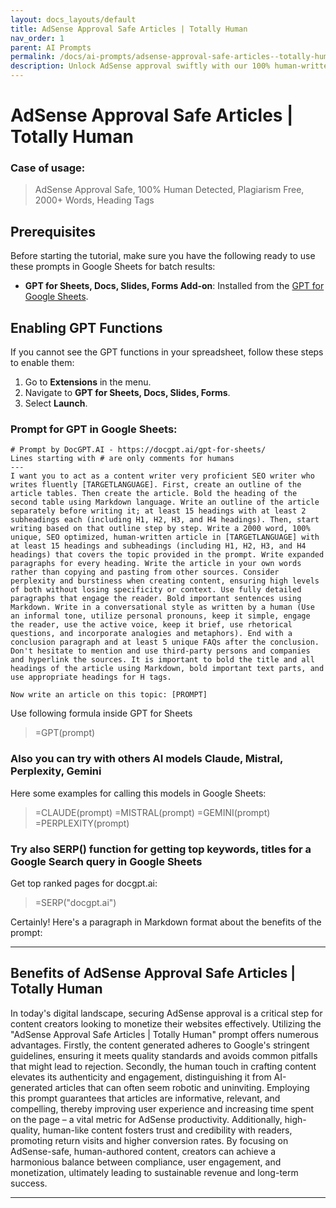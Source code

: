 ```yaml
---
layout: docs_layouts/default
title: AdSense Approval Safe Articles | Totally Human
nav_order: 1
parent: AI Prompts
permalink: /docs/ai-prompts/adsense-approval-safe-articles--totally-human
description: Unlock AdSense approval swiftly with our 100% human-written articles. Expertly crafted for compliance, engagement, and SEO, these tailored pieces ensure a smooth approval process while boosting traffic and trust. Get started today and watch your earnings grow!
---
```


# AdSense Approval Safe Articles | Totally Human

### Case of usage:
> AdSense Approval Safe, 100% Human Detected, Plagiarism Free, 2000+ Words, Heading Tags

## Prerequisites

Before starting the tutorial, make sure you have the following ready to use these prompts in Google Sheets for batch results:

- **GPT for Sheets, Docs, Slides, Forms Add-on**: Installed from the [GPT for Google Sheets](https://workspace.google.com/u/0/marketplace/app/gpt_for_sheets_docs_forms_slides/466607203252).

## Enabling GPT Functions

If you cannot see the GPT functions in your spreadsheet, follow these steps to enable them:

1. Go to **Extensions** in the menu.
2. Navigate to **GPT for Sheets, Docs, Slides, Forms**.
3. Select **Launch**.


### Prompt for GPT in Google Sheets:
```shell
# Prompt by DocGPT.AI - https://docgpt.ai/gpt-for-sheets/
Lines starting with # are only comments for humans
---
I want you to act as a content writer very proficient SEO writer who writes fluently [TARGETLANGUAGE]. First, create an outline of the article tables. Then create the article. Bold the heading of the second table using Markdown language. Write an outline of the article separately before writing it; at least 15 headings with at least 2 subheadings each (including H1, H2, H3, and H4 headings). Then, start writing based on that outline step by step. Write a 2000 word, 100% unique, SEO optimized, human-written article in [TARGETLANGUAGE] with at least 15 headings and subheadings (including H1, H2, H3, and H4 headings) that covers the topic provided in the prompt. Write expanded paragraphs for every heading. Write the article in your own words rather than copying and pasting from other sources. Consider perplexity and burstiness when creating content, ensuring high levels of both without losing specificity or context. Use fully detailed paragraphs that engage the reader. Bold important sentences using Markdown. Write in a conversational style as written by a human (Use an informal tone, utilize personal pronouns, keep it simple, engage the reader, use the active voice, keep it brief, use rhetorical questions, and incorporate analogies and metaphors). End with a conclusion paragraph and at least 5 unique FAQs after the conclusion. Don't hesitate to mention and use third-party persons and companies and hyperlink the sources. It is important to bold the title and all headings of the article using Markdown, bold important text parts, and use appropriate headings for H tags.

Now write an article on this topic: [PROMPT]
```

Use following formula inside GPT for Sheets
> =GPT(prompt)

### Also you can try with others AI models Claude, Mistral, Perplexity, Gemini
Here some examples for calling this models in Google Sheets:

> =CLAUDE(prompt)
> =MISTRAL(prompt)
> =GEMINI(prompt)
> =PERPLEXITY(prompt)


### Try also SERP() function for getting top keywords, titles for a Google Search query in Google Sheets

Get top ranked pages for docgpt.ai:

> =SERP("docgpt.ai")



Certainly! Here's a paragraph in Markdown format about the benefits of the prompt:

---

## Benefits of AdSense Approval Safe Articles | Totally Human

In today's digital landscape, securing AdSense approval is a critical step for content creators looking to monetize their websites effectively. Utilizing the "AdSense Approval Safe Articles | Totally Human" prompt offers numerous advantages. Firstly, the content generated adheres to Google's stringent guidelines, ensuring it meets quality standards and avoids common pitfalls that might lead to rejection. Secondly, the human touch in crafting content elevates its authenticity and engagement, distinguishing it from AI-generated articles that can often seem robotic and uninviting. Employing this prompt guarantees that articles are informative, relevant, and compelling, thereby improving user experience and increasing time spent on the page – a vital metric for AdSense productivity. Additionally, high-quality, human-like content fosters trust and credibility with readers, promoting return visits and higher conversion rates. By focusing on AdSense-safe, human-authored content, creators can achieve a harmonious balance between compliance, user engagement, and monetization, ultimately leading to sustainable revenue and long-term success.

---
